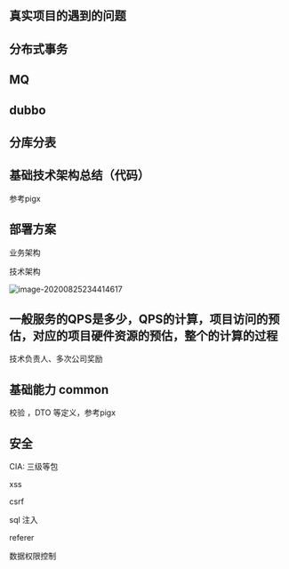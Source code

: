 ## 真实项目的遇到的问题

## 分布式事务

## MQ

## dubbo

## 分库分表

## 基础技术架构总结（代码）

参考pigx

## 部署方案



业务架构

技术架构

![image-20200825234414617](C:\Users\admin\AppData\Roaming\Typora\typora-user-images\image-20200825234414617.png)

## 一般服务的QPS是多少，QPS的计算，项目访问的预估，对应的项目硬件资源的预估，整个的计算的过程

技术负责人、多次公司奖励



## 基础能力 common

校验 ，DTO 等定义，参考pigx



## 安全

CIA: 三级等包

xss

csrf

sql 注入

referer

数据权限控制





